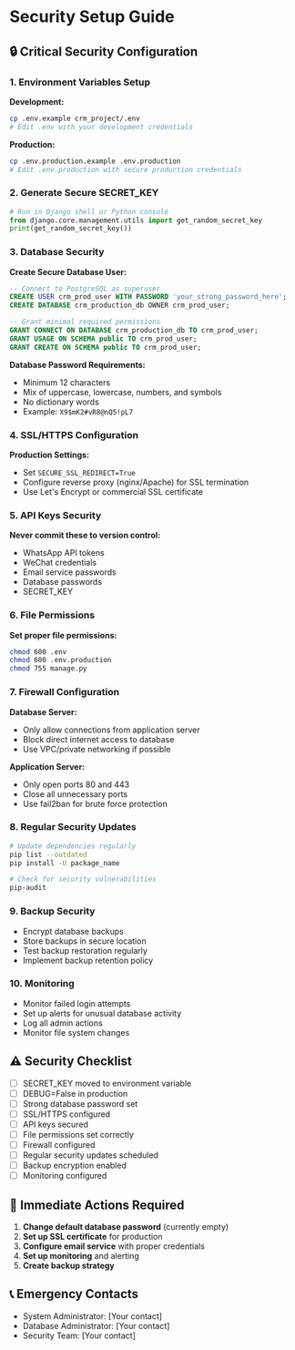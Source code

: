 # Security Setup Guide

## 🔒 Critical Security Configuration

### 1. Environment Variables Setup

**Development:**
```bash
cp .env.example crm_project/.env
# Edit .env with your development credentials
```

**Production:**
```bash
cp .env.production.example .env.production
# Edit .env.production with secure production credentials
```

### 2. Generate Secure SECRET_KEY

```python
# Run in Django shell or Python console
from django.core.management.utils import get_random_secret_key
print(get_random_secret_key())
```

### 3. Database Security

**Create Secure Database User:**
```sql
-- Connect to PostgreSQL as superuser
CREATE USER crm_prod_user WITH PASSWORD 'your_strong_password_here';
CREATE DATABASE crm_production_db OWNER crm_prod_user;

-- Grant minimal required permissions
GRANT CONNECT ON DATABASE crm_production_db TO crm_prod_user;
GRANT USAGE ON SCHEMA public TO crm_prod_user;
GRANT CREATE ON SCHEMA public TO crm_prod_user;
```

**Database Password Requirements:**
- Minimum 12 characters
- Mix of uppercase, lowercase, numbers, and symbols
- No dictionary words
- Example: `X9$mK2#vR8@nQ5!pL7`

### 4. SSL/HTTPS Configuration

**Production Settings:**
- Set `SECURE_SSL_REDIRECT=True`
- Configure reverse proxy (nginx/Apache) for SSL termination
- Use Let's Encrypt or commercial SSL certificate

### 5. API Keys Security

**Never commit these to version control:**
- WhatsApp API tokens
- WeChat credentials
- Email service passwords
- Database passwords
- SECRET_KEY

### 6. File Permissions

**Set proper file permissions:**
```bash
chmod 600 .env
chmod 600 .env.production
chmod 755 manage.py
```

### 7. Firewall Configuration

**Database Server:**
- Only allow connections from application server
- Block direct internet access to database
- Use VPC/private networking if possible

**Application Server:**
- Only open ports 80 and 443
- Close all unnecessary ports
- Use fail2ban for brute force protection

### 8. Regular Security Updates

```bash
# Update dependencies regularly
pip list --outdated
pip install -U package_name

# Check for security vulnerabilities
pip-audit
```

### 9. Backup Security

- Encrypt database backups
- Store backups in secure location
- Test backup restoration regularly
- Implement backup retention policy

### 10. Monitoring

- Monitor failed login attempts
- Set up alerts for unusual database activity
- Log all admin actions
- Monitor file system changes

## ⚠️ Security Checklist

- [ ] SECRET_KEY moved to environment variable
- [ ] DEBUG=False in production
- [ ] Strong database password set
- [ ] SSL/HTTPS configured
- [ ] API keys secured
- [ ] File permissions set correctly
- [ ] Firewall configured
- [ ] Regular security updates scheduled
- [ ] Backup encryption enabled
- [ ] Monitoring configured

## 🚨 Immediate Actions Required

1. **Change default database password** (currently empty)
2. **Set up SSL certificate** for production
3. **Configure email service** with proper credentials
4. **Set up monitoring** and alerting
5. **Create backup strategy**

## 📞 Emergency Contacts

- System Administrator: [Your contact]
- Database Administrator: [Your contact]
- Security Team: [Your contact]